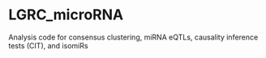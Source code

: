 # LGRC_microRNA
Analysis code for consensus clustering, miRNA eQTLs, causality inference tests (CIT), and isomiRs
